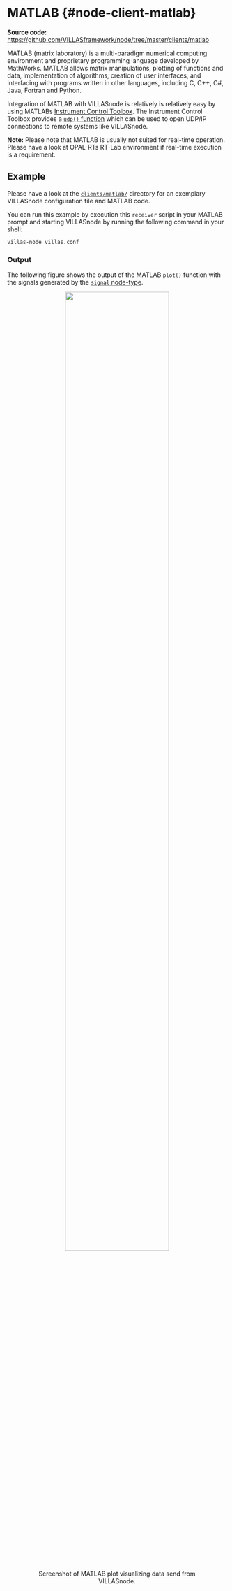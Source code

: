 # MATLAB {#node-client-matlab}

**Source code:** https://github.com/VILLASframework/node/tree/master/clients/matlab

MATLAB (matrix laboratory) is a multi-paradigm numerical computing environment and proprietary programming language developed by MathWorks. MATLAB allows matrix manipulations, plotting of functions and data, implementation of algorithms, creation of user interfaces, and interfacing with programs written in other languages, including C, C++, C#, Java, Fortran and Python.

Integration of MATLAB with VILLASnode is relatively is relatively easy by using MATLABs [Instrument Control Toolbox](https://de.mathworks.com/help/instrument/index.html).
The Instrument Control Toolbox provides a [`udp()` function](https://de.mathworks.com/help/instrument/udp.html) which can be used to open UDP/IP connections to remote systems like VILLASnode.

**Note:** Please note that MATLAB is usually not suited for real-time operation. Please have a look at OPAL-RTs RT-Lab environment if real-time execution is a requirement.

## Example

Please have a look at the [`clients/matlab/`](https://github.com/VILLASframework/node/tree/master/clients/matlab) directory for an exemplary VILLASnode configuration file and MATLAB code.

You can run this example by execution this `receiver` script in your MATLAB prompt and starting VILLASnode by running the following command in your shell:

```shell
villas-node villas.conf
```

### Output

The following figure shows the output of the MATLAB `plot()` function with the signals generated by the [`signal` node-type](../nodes/signal.md).

<figure align="center">
    <img src="/img/screenshots/node/villas_matlab_siggen.png" width="75%" />
    <figcaption>Screenshot of MATLAB plot visualizing data send from VILLASnode.</figcaption>
</figure>
